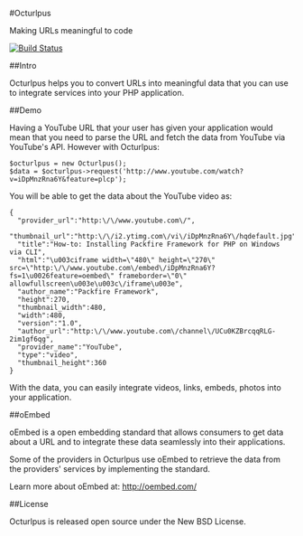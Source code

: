 #Octurlpus

Making URLs meaningful to code

[![Build Status](https://secure.travis-ci.org/thephpdeveloper/octurlpus.png?branch=master)](http://travis-ci.org/thephpdeveloper/octurlpus)

##Intro

Octurlpus helps you to convert URLs into meaningful data that you can use to integrate services into your PHP application.

##Demo

Having a YouTube URL that your user has given your application would mean that you need to parse the URL and fetch the data from YouTube via YouTube's API. However with Octurlpus:

    $octurlpus = new Octurlpus();
    $data = $octurlpus->request('http://www.youtube.com/watch?v=iDpMnzRna6Y&feature=plcp');

You will be able to get the data about the YouTube video as:

    {
      "provider_url":"http:\/\/www.youtube.com\/",
      "thumbnail_url":"http:\/\/i2.ytimg.com\/vi\/iDpMnzRna6Y\/hqdefault.jpg",
      "title":"How-to: Installing Packfire Framework for PHP on Windows via CLI",
      "html":"\u003ciframe width=\"480\" height=\"270\" src=\"http:\/\/www.youtube.com\/embed\/iDpMnzRna6Y?fs=1\u0026feature=oembed\" frameborder=\"0\" allowfullscreen\u003e\u003c\/iframe\u003e",
      "author_name":"Packfire Framework",
      "height":270,
      "thumbnail_width":480,
      "width":480,
      "version":"1.0",
      "author_url":"http:\/\/www.youtube.com\/channel\/UCu0KZBrcqqRLG-2im1gf6qg",
      "provider_name":"YouTube",
      "type":"video",
      "thumbnail_height":360
    }
    
With the data, you can easily integrate videos, links, embeds, photos into your application. 
    
##oEmbed

oEmbed is a open embedding standard that allows consumers to get data about a URL and to integrate these data seamlessly into their applications.

Some of the providers in Octurlpus use oEmbed to retrieve the data from the providers' services by implementing the standard.

Learn more about oEmbed at: http://oembed.com/

##License

Octurlpus is released open source under the New BSD License. 